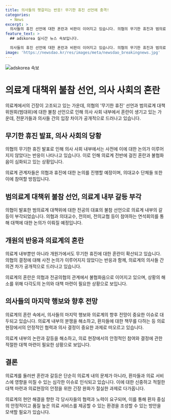 ```yaml
---
title: 의사들의 헷갈리는 반응! 무기한 휴진 선언에 충격!
categories:
  - News
excerpt: >
  의사들의 휴진 선언에 대한 혼란과 비판이 이어지고 있습니다. 의협의 무기한 휴진과 범의료계 대책위원회(범대위)에 대한 전공의 대표의 불참 선언으로 의료계의 불협화음이 부각되고 있습니다. 의대교수와 개원의도 의견을 모아들고 있으며, 대책 논의를 위해 연석회의를 갖고 있습니다. 또한, 대전협은 협의체 구성에 참여하지 않겠다는 입장을 고수하며 의협의 결정 과정에 대한 비판을 제기했습니다.
feature_text: >
  ## adskorea 실시간 뉴스 속보입니다.

  의사들의 휴진 선언에 대한 혼란과 비판이 이어지고 있습니다. 의협의 무기한 휴진과 범의료계 대책위원회(범대위)에 대한 전공의 대표의 불참 선언으로 의료계의 불협화음이 부각되고 있습니다. 의대교수와 개원의도 의견을 모아들고 있으며, 대책 논의를 위해 연석회의를 갖고 있습니다. 또한, 대전협은 협의체 구성에 참여하지 않겠다는 입장을 고수하며 의협의 결정 과정에 대한 비판을 제기했습니다.
image: 'https://newsdao.kr/res/images/meta/newsdao_breakingnews.jpg'
---
```


<p><img src="https://newsdao.kr/res/images/meta/newsdao_breakingnews.jpg" alt="adskorea 속보" /></p>

<h1>의료계 대책위 불참 선언, 의사 사회의 혼란</h1>

<p>의료계에서의 긴장이 고조되고 있는 가운데, 의협의 '무기한 휴진' 선언과 범의료계 대책위원회(범대위)에 대한 불참 선언으로 인해 의사 사회 내부에서 혼란이 생기고 있는 가운데, 전문가들과 의사들 간의 입장 차이가 공개적으로 드러나고 있습니다.</p>

<h2>무기한 휴진 발표, 의사 사회의 당황</h2>

<p data-ke-size="size16">의협의 무기한 휴진 발표로 인해 의사 사회 내부에서는 사전에 이에 대한 논의가 이루어지지 않았다는 반응이 나타나고 있습니다. 이로 인해 의료계 전반에 걸친 혼란과 불협화음이 심화되고 있는 상황입니다.</p>

<p>의료계 관계자들은 의협과 휴진에 대한 논의를 진행할 예정이며, 의대교수 단체들 또한 이에 참여할 방침입니다.</p>

<h2>범의료계 대책위 불참 선언, 의료계 내부 갈등 부각</h2>

<p data-ke-size="size16">의협이 발표한 범의료계 대책위에 대한 전공의 대표의 불참 선언으로 의료계 내부의 갈등이 부각되었습니다. 의협과 의대교수, 전의비, 전의교협 등이 참여하는 연석회의를 통해 대책에 대한 논의가 이뤄질 예정입니다.</p>

<h2>개원의 반응과 의료계의 혼란</h2>

<p data-ke-size="size16">의료계 내부뿐만 아니라 개원가에서도 무기한 휴진에 대한 혼란이 확산되고 있습니다. 의협의 결정에 대해 사전 논의가 이루어지지 않았다는 반응과 함께, 의료계의 의사들 간 의견 차가 공개적으로 드러나고 있습니다.</p>

<p>의료계의 혼란은 의협과 전공의협의 관계에서 불협화음으로 이어지고 있으며, 상황의 해소를 위해 다각도의 논의와 대책 마련이 필요한 상황으로 보입니다.</p>

<h2>의사들의 마지막 행보와 향후 전망</h2>

<p data-ke-size="size16">의료계의 혼란 속에서, 의사들의 마지막 행보와 의료계의 향후 전망이 중요한 이슈로 대두되고 있습니다. 의료계 내부의 분쟁을 해소하고, 환자들에 대한 책무를 다하는 등 의료 현장에서의 안정적인 협력과 의사 결정이 중요한 과제로 떠오르고 있습니다.</p>

<p>의료계 내부의 논란과 갈등을 해소하고, 의료 현장에서의 안정적인 참여와 결정에 관한 적절한 대책 마련이 필요한 상황으로 보입니다.</p>

<h2>결론</h2>

<p data-ke-size="size16">의료계를 둘러싼 혼란과 갈등은 단순히 의료계 내의 문제가 아니라, 환자들과 의료 서비스에 영향을 미칠 수 있는 심각한 이슈로 인식되고 있습니다. 이에 대한 신중하고 적절한 대책 마련과 의료현장의 안정을 위한 긴장 완화가 절실한 과제로 다가옵니다.</p>

<p>의료계의 현안 해결을 향한 각 당사자들의 협력과 노력이 요구되며, 이를 통해 환자 중심의 안정적이고 품질 높은 의료 서비스를 제공할 수 있는 환경을 조성할 수 있는 방안을 모색할 필요가 있습니다.</p>

